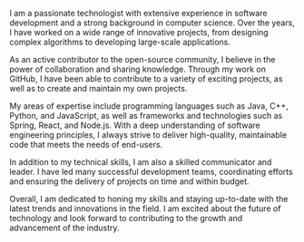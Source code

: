<!---
Talha2107/Talha2107 is a ✨ special ✨ repository because its `README.md` (this file) appears on your GitHub profile.
You can click the Preview link to take a look at your changes.
--->
I am a passionate technologist with extensive experience in software development and a strong background in computer science. Over the years, I have worked on a wide range of innovative projects, from designing complex algorithms to developing large-scale applications.

As an active contributor to the open-source community, I believe in the power of collaboration and sharing knowledge. Through my work on GitHub, I have been able to contribute to a variety of exciting projects, as well as to create and maintain my own projects.

My areas of expertise include programming languages such as Java, C++, Python, and JavaScript, as well as frameworks and technologies such as Spring, React, and Node.js. With a deep understanding of software engineering principles, I always strive to deliver high-quality, maintainable code that meets the needs of end-users.

In addition to my technical skills, I am also a skilled communicator and leader. I have led many successful development teams, coordinating efforts and ensuring the delivery of projects on time and within budget.

Overall, I am dedicated to honing my skills and staying up-to-date with the latest trends and innovations in the field. I am excited about the future of technology and look forward to contributing to the growth and advancement of the industry.






